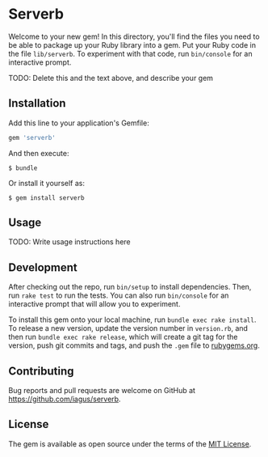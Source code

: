 # Serverb

Welcome to your new gem! In this directory, you'll find the files you need to be able to package up your Ruby library into a gem. Put your Ruby code in the file `lib/serverb`. To experiment with that code, run `bin/console` for an interactive prompt.

TODO: Delete this and the text above, and describe your gem

## Installation

Add this line to your application's Gemfile:

```ruby
gem 'serverb'
```

And then execute:

    $ bundle

Or install it yourself as:

    $ gem install serverb

## Usage

TODO: Write usage instructions here

## Development

After checking out the repo, run `bin/setup` to install dependencies. Then, run `rake test` to run the tests. You can also run `bin/console` for an interactive prompt that will allow you to experiment.

To install this gem onto your local machine, run `bundle exec rake install`. To release a new version, update the version number in `version.rb`, and then run `bundle exec rake release`, which will create a git tag for the version, push git commits and tags, and push the `.gem` file to [rubygems.org](https://rubygems.org).

## Contributing

Bug reports and pull requests are welcome on GitHub at https://github.com/iagus/serverb.

## License

The gem is available as open source under the terms of the [MIT License](https://opensource.org/licenses/MIT).
